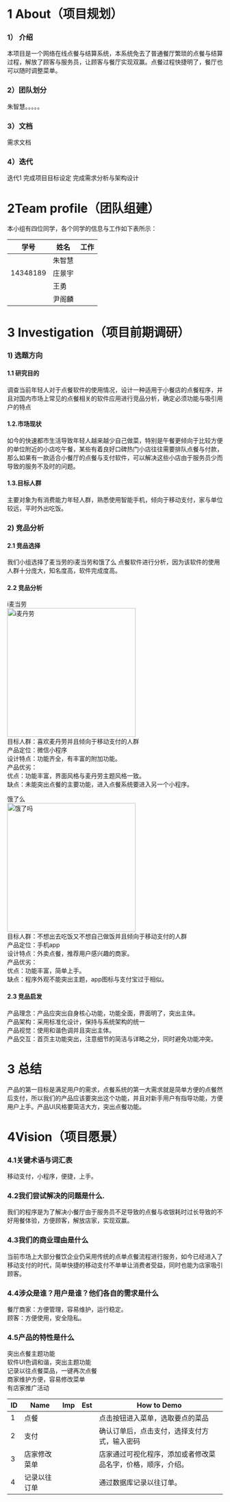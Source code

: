 # 1 About（项目规划）

### 1）	介绍

本项目是一个网络在线点餐与结算系统，本系统免去了普通餐厅繁琐的点餐与结算过程，解放了顾客与服务员，让顾客与餐厅实现双赢。点餐过程快捷明了，餐厅也可以随时调整菜单。
### 2）团队划分

朱智慧。。。。。

### 3）文档

需求文档

### 4）迭代

迭代1
完成项目目标设定
完成需求分析与架构设计


# 2Team profile（团队组建）

本小组有四位同学，各个同学的信息与工作如下表所示：


学号 | 姓名 | 工作
-- | -- | --
  | 朱智慧 |  
14348189 | 庄景宇 |  
  | 王勇 |  
  | 尹阁麟 |  

 
# 3 Investigation（项目前期调研）

### 1) 选题方向

#### 1.1 研究目的

调查当前年轻人对于点餐软件的使用情况，设计一种适用于小餐店的点餐程序，并且对国内市场上常见的点餐相关的软件应用进行竞品分析，确定必须功能与吸引用户的特点

#### 1.2.市场现状

如今的快速都市生活导致年轻人越来越少自己做菜，特别是午餐更倾向于比较方便的单位附近的小店吃午餐，某些有着良好口碑热门小店往往需要排队点餐与付款，那么如果有一款适合小餐厅的点餐与支付软件，可以解决这些小店由于服务员少而导致的服务不及时的问题。

#### 1.3.目标人群

主要对象为有消费能力年轻人群，熟悉使用智能手机，倾向于移动支付，家与单位较远，平时外出吃饭。

### 2) 竞品分析

#### 2.1 竞品选择

我们小组选择了麦当劳的i麦当劳和饿了么
点餐软件进行分析，因为该软件的使用人群十分庞大，知名度高，软件完成度高。

#### 2.2 竞品分析

i麦当劳  
<img src="images/iMc.jpg" width="300" alt="i麦丹劳"/>  
目标人群：喜欢麦丹劳并且倾向于移动支付的人群  
产品定位：微信小程序   
设计特点：功能齐全，有丰富的附加功能。   
产品优劣：   
优点：功能丰富，界面风格与麦丹劳主题风格一致。   
缺点：未能突出点餐的主要功能，进入点餐系统要进入另一个小程序。   

饿了么   
<img src="images/elema.jpg" width="300" alt="饿了吗"/>  
目标人群：不想出去吃饭又不想自己做饭并且倾向于移动支付的人群   
产品定位：手机app   
设计特点：外卖点餐，推荐用户感兴趣的商家。   
产品优劣：   
优点：功能丰富，简单上手。   
缺点：程序外观不能突出主题，app图标与支付宝过于相似。   
   
#### 2.3 竞品启发   
产品理念：产品应突出自身核心功能，功能全面，界面明了，突出主体。   
产品架构：采用标准化设计，保持与系统架构的统一   
产品视觉：使用和谐色调并且突出主体。   
产品交互：首页主功能突出，注意细节的简洁与详略之分，同时避免功能冲突。   
   
# 3 总结   
产品的第一目标是满足用户的需求，点餐系统的第一大需求就是简单方便的点餐然后支付，所以我们的产品应该要突出这个功能，并且对新手用户有指导功能，方便用户上手。产品UI风格要简洁大方，突出点餐功能。   
   
# 4Vision（项目愿景）   
### 4.1关键术语与词汇表   
移动支付，小程序，便捷，上手。   
### 4.2我们尝试解决的问题是什么.   
我们的程序是为了解决小餐厅由于服务员不足导致的点餐与收银耗时过长导致的不好用餐体验，方便顾客，解放店家，实现双赢。   
### 4.3我们的商业理由是什么   
当前市场上大部分餐饮企业仍采用传统的点单点餐流程进行服务，如今已经进入了移动支付的时代，简单快捷的移动支付不单单让消费者受益，同时也能为店家吸引顾客。   
### 4.4涉众是谁？用户是谁？他们各自的需求是什么   
餐厅商家：方便管理，容易维护，运行稳定。   
顾客：方便使用，安全隐私。   
### 4.5产品的特性是什么   
突出点餐主题功能   
软件UI色调和谐，突出主题功能   
记录以往点餐菜品，一键再次点餐   
商家维护方便，容易修改菜单   
有店家推广活动   


ID | Name | Imp | Est | How to Demo
-- | -- | -- | -- | --
1 | 点餐 |   |   | 点击按钮进入菜单，选取要点的菜品
2 | 支付 |   |   | 确认订单后，点击支付，选择支付方式，输入密码
3 | 店家修改菜单 |   |   | 店家通过可视化程序，添加或者修改菜品名字，价格，顺序，介绍。
4 | 记录以往订单 |   |   | 通过数据库记录以往订单。

